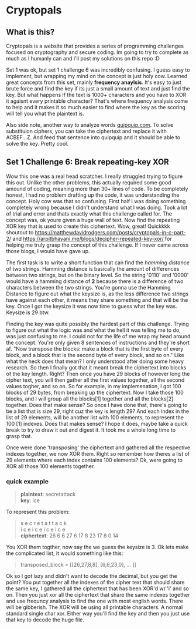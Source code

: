 # Cryptopals
## What is this? 
Cryptopals is a website that provides a series of programming challenges focused on cryptography and secure coding. Im going to try to complete as much as I humanly can and i'll post my solutions on this repo :D

Set 1 was ok, but set 1 challenge 6 was incredibly confusing. I guess easy to implement, but wrapping my mind on the concept is just holy cow. Learned great concepts from this set, mainly **frequency anaylsis**. It's easy to just brute force and find the key if its just a small amount of text and just find the key. But what happens if the text is 1000+ characters and you have to XOR it agaisnt every printable character? That's where frequency analysis come to help and it makes it so much easier to find where the key as the scoring will tell you what the plaintext is.  

Also side note, another way to analyze words [quipquip.com](https://cryptopals.com/). To solve substituion ciphers, you can take the ciphertext and replace it with ACBEF...Z. And feed that sentence into quipquip and it should be able to solve the key. Pretty cool. 

## Set 1 Challenge 6: Break repeating-key XOR
Wow this one was a real head scratcher. I really struggled trying to figure this out. Unlike the other problems, this actually required some good amound of coding, meaning more than 30+ lines of code. To be completely honest, I had no problem drafting up the code, it was understanding the concept. Holy cow was that so confusing. First half I was doing something completely wrong because I didn't understand what I was doing. Took a lot of trial and error and thats exactly what this challenge called for. The concept was, ok youre given a huge wall of text. Now find the repeating XOR key that is used to create this ciphertext. Wow, great! Quickkkk shoutout to https://matthewdavidrodgers.com/posts/cryptopals-in-c-part-2/ and https://arpitbhayani.me/blogs/decipher-repeated-key-xor/ for helping me truly grasp the concept of this challenge. If I never came across those blogs, I would have gave up. 

The first task is to write a short function that can find the *hamming distance* of two strings. Hamming distance is basically the amount of differences between two strings, but on the binary level. So the string '0110' and '0000' would have a hamming distance of **2** because there is a difference of two characters between the two strings. You're gonna use the Hamming Distance to figure out what the keysize is, as the less difference two strings have against each other, it means they share something and that will be the key. Once I got the keysize it was now time to guess what the key was. Keysize is 29 btw. 

Finding the key was quite possibly the hardest part of this challenge. Trying to figure out what the logic was and what the hell it was telling me to do, was just confusing to me. I could not for the life of me wrap my head around the concept. You're only given 8 sentences of instructions and they're short af. "Now transpose the blocks: make a block that is the first byte of every block, and a block that is the second byte of every block, and so on." Like what the heck does that mean? I only understood after doing some heavy research. So then I finally got that it meant break the ciphertext into blocks of the key length. Right? Then once you have 29 blocks of however long the cipher text, you will then gather all the first values together, all the second values togher, and so on. So for example, in my implemenation, I got 100 blocks of 29 bytes, from breaking up the ciphertext. Now I take those 100 blocks, and I will group all the blocks[1] together and all the blocks[2] together. Does that make sense? So once I have done that, there's going to be a list that is size 29, right cuz the key is length 29? And each index in the list of 29 elements, will be another list with 100 elements, to represent the 100 [1] indexes. Does that makes sense? I hope it does, maybe take a quick break to try to draw it out and digest it. It took me a whole long time to grasp that. 

Once were done 'transposing' the ciphertext and gathered all the respective indexes together, we now XOR them. Right so remember how theres a list of 29 elements where each index contains 100 elements? Ok, were going to XOR all those 100 elements together. 

### quick example 
> **plaintext**: secretattack <br>
> **key**: ice <br>

To represent this problem:
> s e c r e t a t t a c k <br>
> i c e i c e i c e i c e <br>
> **ciphertext**: 26 6 6 27 6 17 8 23 17 8 0 14

You XOR them togther, now say the we guess the keysize is 3. Ok lets make the complicated list, it would something like this:
> transposed_block = [[26,27,8,8], [6,6,23,0], ... ]]

Ok so I got lazy and didn't want to decode the decimal, but you get the point? You put together all the indexes of the cipher text that should share the same key, I gathered all the ciphertext that has been XOR'd w/ 'i' and so on. Then you just xor all the ciphertext that share the same indexes together and use frequncy analysis to find the one with most english words. There will be gibberish. The XOR will be using all printable characters. A normal standard single char xor. Either way you'll find the key and then you just use that key to decode the huge file. 
